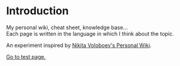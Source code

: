 # Introduction

My personal wiki, cheat sheet, knowledge base…  
Each page is written in the language in which I think about the topic.

An experiment inspired by [Nikita Voloboev's Personal Wiki](https://wiki.nikitavoloboev.xyz/).

[Go to test page.](/test-page/)
